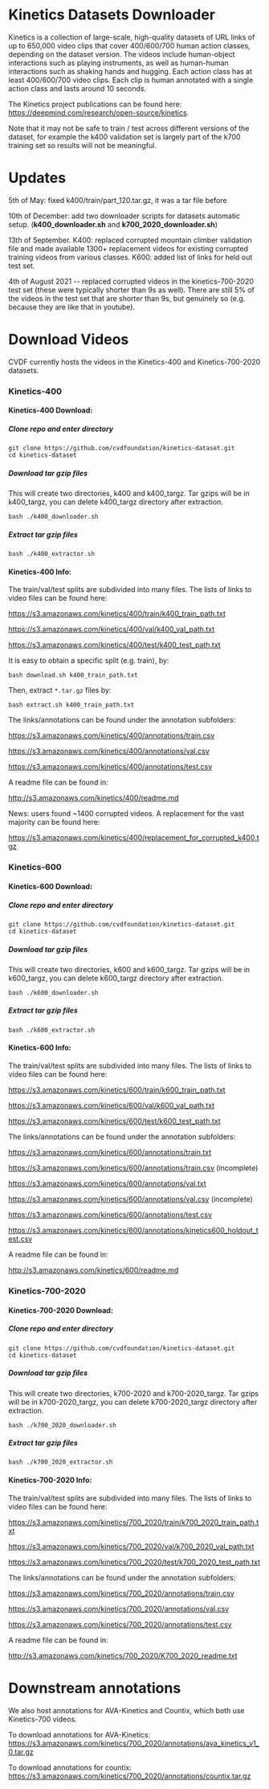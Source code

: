 # Kinetics Datasets Downloader

Kinetics is a collection of large-scale, high-quality datasets of URL links of up to 650,000 video clips that cover 400/600/700 human action classes, depending on the dataset version. The videos include human-object interactions such as playing instruments, as well as human-human interactions such as shaking hands and hugging. Each action class has at least 400/600/700 video clips. Each clip is human annotated with a single action class and lasts around 10 seconds.

The Kinetics project publications can be found here: https://deepmind.com/research/open-source/kinetics.

Note that it may not be safe to train / test across different versions of the dataset, for example the k400 validation set is largely part of the k700 training set so results will not be meaningful.

# Updates

5th of May: fixed k400/train/part_120.tar.gz, it was a tar file before

10th of December: add two downloader scripts for datasets automatic setup. (**k400_downloader.sh** and **k700_2020_downloader.sh**)

13th of September. K400: replaced corrupted mountain climber validation file and made available 1300+ replacement videos for existing corrupted training videos from various classes. K600: added list of links for held out test set.

4th of August 2021 -- replaced corrupted videos in the kinetics-700-2020 test set (these were typically shorter than 9s as well). There are still 5% of the videos in the test set that are shorter than 9s, but genuinely so (e.g. because they are like that in youtube). 

# Download Videos


CVDF currently hosts the videos in the Kinetics-400 and Kinetics-700-2020 datasets.

### Kinetics-400

#### Kinetics-400 Download:

##### Clone repo and enter directory
```
git clone https://github.com/cvdfoundation/kinetics-dataset.git
cd kinetics-dataset
```

##### Download tar gzip files
This will create two directories, k400 and k400_targz. Tar gzips will be in k400_targz, you can delete k400_targz directory after extraction.
```
bash ./k400_downloader.sh
```

##### Extract tar gzip files
```
bash ./k400_extractor.sh
```

#### Kinetics-400 Info:
The train/val/test splits are subdivided into many files. The lists of links to video files can be found here:

https://s3.amazonaws.com/kinetics/400/train/k400_train_path.txt

https://s3.amazonaws.com/kinetics/400/val/k400_val_path.txt

https://s3.amazonaws.com/kinetics/400/test/k400_test_path.txt

It is easy to obtain a specific split (e.g. train), by:
```
bash download.sh k400_train_path.txt
```
Then, extract `*.tar.gz` files by:
```
bash extract.sh k400_train_path.txt
```

The links/annotations can be found under the annotation subfolders:

https://s3.amazonaws.com/kinetics/400/annotations/train.csv

https://s3.amazonaws.com/kinetics/400/annotations/val.csv

https://s3.amazonaws.com/kinetics/400/annotations/test.csv

A readme file can be found in:

http://s3.amazonaws.com/kinetics/400/readme.md

News: users found \~1400 corrupted videos. A replacement for the vast majority can be found here: 

https://s3.amazonaws.com/kinetics/400/replacement_for_corrupted_k400.tgz 

### Kinetics-600

#### Kinetics-600 Download:

##### Clone repo and enter directory
```
git clone https://github.com/cvdfoundation/kinetics-dataset.git
cd kinetics-dataset
```

##### Download tar gzip files
This will create two directories, k600 and k600_targz. Tar gzips will be in k600_targz, you can delete k600_targz directory after extraction.
```
bash ./k600_downloader.sh
```

##### Extract tar gzip files
```
bash ./k600_extractor.sh
```

#### Kinetics-600 Info:
The train/val/test splits are subdivided into many files. The lists of links to video files can be found here:

https://s3.amazonaws.com/kinetics/600/train/k600_train_path.txt

https://s3.amazonaws.com/kinetics/600/val/k600_val_path.txt

https://s3.amazonaws.com/kinetics/600/test/k600_test_path.txt

The links/annotations can be found under the annotation subfolders:

https://s3.amazonaws.com/kinetics/600/annotations/train.txt 

https://s3.amazonaws.com/kinetics/600/annotations/train.csv (incomplete) 

https://s3.amazonaws.com/kinetics/600/annotations/val.txt

https://s3.amazonaws.com/kinetics/600/annotations/val.csv (incomplete)

https://s3.amazonaws.com/kinetics/600/annotations/test.csv

https://s3.amazonaws.com/kinetics/600/annotations/kinetics600_holdout_test.csv

A readme file can be found in:

http://s3.amazonaws.com/kinetics/600/readme.md


### Kinetics-700-2020

#### Kinetics-700-2020 Download:

##### Clone repo and enter directory
```
git clone https://github.com/cvdfoundation/kinetics-dataset.git
cd kinetics-dataset
```

##### Download tar gzip files
This will create two directories, k700-2020 and k700-2020_targz. Tar gzips will be in k700-2020_targz, you can delete k700-2020_targz directory after extraction.
```
bash ./k700_2020_downloader.sh
```

##### Extract tar gzip files
```
bash ./k700_2020_extractor.sh
```

#### Kinetics-700-2020 Info:
The train/val/test splits are subdivided into many files. The lists of links to video files can be found here:

https://s3.amazonaws.com/kinetics/700_2020/train/k700_2020_train_path.txt

https://s3.amazonaws.com/kinetics/700_2020/val/k700_2020_val_path.txt

https://s3.amazonaws.com/kinetics/700_2020/test/k700_2020_test_path.txt

The links/annotations can be found under the annotation subfolders:

https://s3.amazonaws.com/kinetics/700_2020/annotations/train.csv

https://s3.amazonaws.com/kinetics/700_2020/annotations/val.csv

https://s3.amazonaws.com/kinetics/700_2020/annotations/test.csv

A readme file can be found in:

http://s3.amazonaws.com/kinetics/700_2020/K700_2020_readme.txt

# Downstream annotations

We also host annotations for AVA-Kinetics and Countix, which both use Kinetics-700 videos. 

To download annotations for AVA-Kinetics:
https://s3.amazonaws.com/kinetics/700_2020/annotations/ava_kinetics_v1_0.tar.gz

To download annotations for countix:
https://s3.amazonaws.com/kinetics/700_2020/annotations/countix.tar.gz

